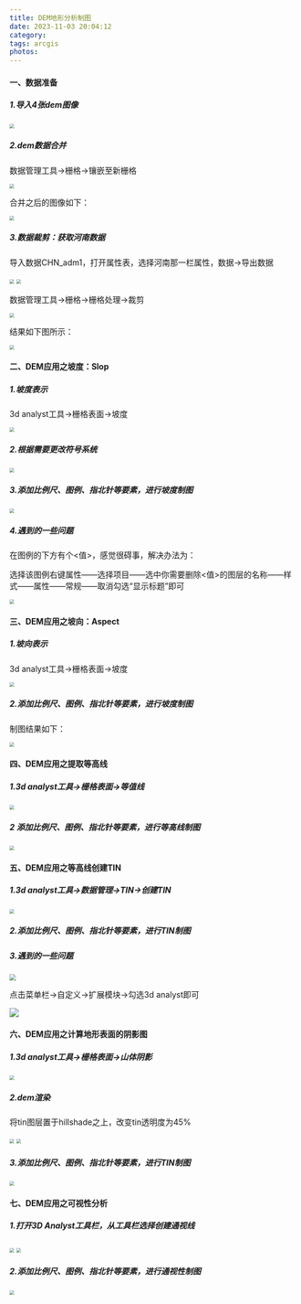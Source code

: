 ```yaml
---
title: DEM地形分析制图
date: 2023-11-03 20:04:12
category:
tags: arcgis
photos:
---
```


<!-- more -->

####  一、数据准备

##### 1.导入4张dem图像

<img src="https://raw.githubusercontent.com/QBrer/blog_img/main/202310301450417.png" style="zoom: 50%;" />

##### 2.dem数据合并

数据管理工具→栅格→镶嵌至新栅格

<img src="https://raw.githubusercontent.com/QBrer/blog_img/main/202310301454798.png" style="zoom:50%;" />

合并之后的图像如下：

<img src="https://raw.githubusercontent.com/QBrer/blog_img/main/202310301455476.png" style="zoom:50%;" />

##### 3.数据裁剪：获取河南数据

导入数据CHN_adm1，打开属性表，选择河南那一栏属性，数据→导出数据

<img src="https://raw.githubusercontent.com/QBrer/blog_img/main/202310301457007.png" style="zoom:50%;" />

<img src="https://raw.githubusercontent.com/QBrer/blog_img/main/202310301458757.png" style="zoom:50%;" />

数据管理工具→栅格→栅格处理→裁剪

<img src="https://raw.githubusercontent.com/QBrer/blog_img/main/202310301500933.png" style="zoom:50%;" />

结果如下图所示：

<img src="https://raw.githubusercontent.com/QBrer/blog_img/main/202310301502903.png" style="zoom:50%;" />

####  二、DEM应用之坡度：Slop

##### 1.坡度表示

3d analyst工具→栅格表面→坡度

<img src="https://raw.githubusercontent.com/QBrer/blog_img/main/202310301506074.png" style="zoom: 50%;" />

##### 2.根据需要更改符号系统

<img src="https://raw.githubusercontent.com/QBrer/blog_img/main/202310301513345.png" style="zoom:50%;" />

##### 3.添加比例尺、图例、指北针等要素，进行坡度制图

<img src="https://raw.githubusercontent.com/QBrer/blog_img/main/202310301536758.png" style="zoom:50%;" />

##### 4.遇到的一些问题

在图例的下方有个<值>，感觉很碍事，解决办法为：

选择该图例右键属性——选择项目——选中你需要删除<值>的图层的名称——样式——属性——常规——取消勾选“显示标题”即可

<img src="https://raw.githubusercontent.com/QBrer/blog_img/main/202310301523377.png" style="zoom:50%;" />

####  三、DEM应用之坡向：Aspect

##### 1.坡向表示

3d analyst工具→栅格表面→坡度

<img src="https://raw.githubusercontent.com/QBrer/blog_img/main/202310301533381.png" style="zoom:50%;" />

##### 2.添加比例尺、图例、指北针等要素，进行坡度制图

制图结果如下：

<img src="https://raw.githubusercontent.com/QBrer/blog_img/main/202310301603623.png" style="zoom:50%;" />

####  四、DEM应用之提取等高线

##### 1.3d analyst工具→栅格表面→等值线

<img src="https://raw.githubusercontent.com/QBrer/blog_img/main/202311011413655.png" style="zoom:50%;" />

##### 2 添加比例尺、图例、指北针等要素，进行等高线制图

<img src="https://raw.githubusercontent.com/QBrer/blog_img/main/202311011414012.png" style="zoom:50%;" />

#### 五、DEM应用之等高线创建TIN

##### 1.3d analyst工具→数据管理→TIN→创建TIN

<img src="https://raw.githubusercontent.com/QBrer/blog_img/main/202311011418976.png" style="zoom:50%;" />

##### 2.添加比例尺、图例、指北针等要素，进行TIN制图



##### 3.遇到的一些问题

<img src="https://raw.githubusercontent.com/QBrer/blog_img/main/202311011420135.png" style="zoom: 67%;" />

点击菜单栏->自定义->扩展模块->勾选3d analyst即可

![](https://raw.githubusercontent.com/QBrer/blog_img/main/202311011421671.png)

####  六、DEM应用之计算地形表面的阴影图

##### 1.3d analyst工具→栅格表面→山体阴影

<img src="https://raw.githubusercontent.com/QBrer/blog_img/main/202311011508738.png" style="zoom:50%;" />

##### 2.dem渲染

将tin图层置于hillshade之上，改变tin透明度为45%

<img src="https://raw.githubusercontent.com/QBrer/blog_img/main/202311011451307.png" style="zoom:50%;" />

<img src="https://raw.githubusercontent.com/QBrer/blog_img/main/202311011452395.png" style="zoom:50%;" />

##### 3.添加比例尺、图例、指北针等要素，进行TIN制图

<img src="https://raw.githubusercontent.com/QBrer/blog_img/main/202311061326683.png" style="zoom:50%;" />



####  七、DEM应用之可视性分析

##### 1.打开3D Analyst工具栏，从工具栏选择创建通视线

<img src="https://raw.githubusercontent.com/QBrer/blog_img/main/202311061400548.png" style="zoom:50%;" />

<img src="https://raw.githubusercontent.com/QBrer/blog_img/main/202311061401663.png" style="zoom:50%;" />

##### 2.添加比例尺、图例、指北针等要素，进行通视性制图

<img src="https://raw.githubusercontent.com/QBrer/blog_img/main/202311061408216.png" style="zoom:50%;" />



